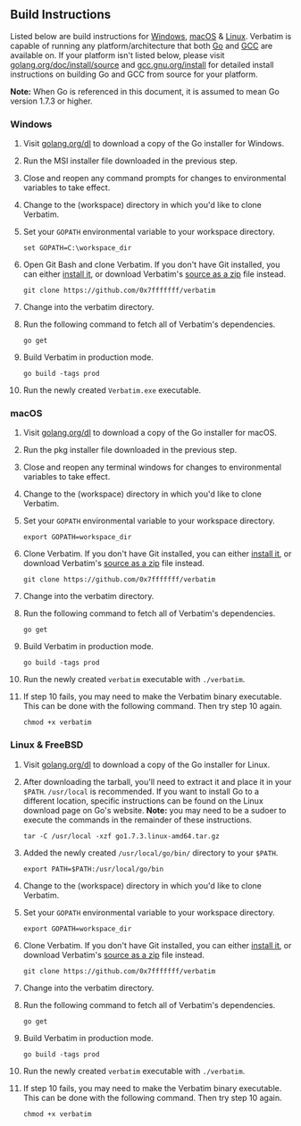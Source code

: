 ## Build Instructions


Listed below are build instructions for [Windows](#windows), [macOS](#macos) & [Linux](#linux). Verbatim is capable of running any platform/architecture that both [Go](https://golang.org) and [GCC](https://gcc.gnu.org) are available on. If your platform isn't listed below, please visit [golang.org/doc/install/source](https://golang.org/doc/install/source) and [gcc.gnu.org/install](https://gcc.gnu.org/install/) for detailed install instructions on building Go and GCC from source for your platform.

**Note:** When Go is referenced in this document, it is assumed to mean Go version 1.7.3 or higher.

### Windows

1. Visit [golang.org/dl](https://golang.org/dl) to download a copy of the Go installer for Windows.
2. Run the MSI installer file downloaded in the previous step.
3. Close and reopen any command prompts for changes to environmental variables to take effect.
4. Change to the (workspace) directory in which you'd like to clone Verbatim.
5. Set your `GOPATH` environmental variable to your workspace directory.

	```batchfile
	set GOPATH=C:\workspace_dir
	```
6. Open Git Bash and clone Verbatim. If you don't have Git installed, you can either [install it](https://git-scm.com/download/), or download Verbatim's [source as a zip](https://github.com/0x7fffffff/verbatim/archive/master.zip) file instead.

	```shell
	git clone https://github.com/0x7fffffff/verbatim
	```

7. Change into the verbatim directory.
8. Run the following command to fetch all of Verbatim's dependencies.

	```shell
	go get
	```

9. Build Verbatim in production mode.

	```shell
	go build -tags prod
	```
10. Run the newly created `Verbatim.exe` executable.


### macOS

1. Visit [golang.org/dl](https://golang.org/dl/) to download a copy of the Go installer for macOS.
2. Run the pkg installer file downloaded in the previous step.
3. Close and reopen any terminal windows for changes to environmental variables to take effect.
4. Change to the (workspace) directory in which you'd like to clone Verbatim.
5. Set your `GOPATH` environmental variable to your workspace directory.
	
	```shell
	export GOPATH=workspace_dir
	```

6. Clone Verbatim. If you don't have Git installed, you can either [install it](https://git-scm.com/download/), or download Verbatim's [source as a zip](https://github.com/0x7fffffff/verbatim/archive/master.zip) file instead.

	```shell
	git clone https://github.com/0x7fffffff/verbatim
	```

7. Change into the verbatim directory.
8. Run the following command to fetch all of Verbatim's dependencies.

	```shell
	go get
	```

9. Build Verbatim in production mode.

	```shell
	go build -tags prod
	```

10. Run the newly created `verbatim` executable with `./verbatim`.
11. If step 10 fails, you may need to make the Verbatim binary executable. This can be done with the following command. Then try step 10 again.

	```shell
	chmod +x verbatim
	```


### Linux & FreeBSD

1. Visit [golang.org/dl](https://golang.org/dl/) to download a copy of the Go installer for Linux.
2. After downloading the tarball, you'll need to extract it and place it in your `$PATH`. `/usr/local` is recommended. If you want to install Go to a different location, specific instructions can be found on the Linux download page on Go's website. **Note:** you may need to be a sudoer to execute the commands in the remainder of these instructions.

	```shell
	tar -C /usr/local -xzf go1.7.3.linux-amd64.tar.gz
	```
3. Added the newly created `/usr/local/go/bin/` directory to your `$PATH`.
	
	```shell
	export PATH=$PATH:/usr/local/go/bin
	```

4. Change to the (workspace) directory in which you'd like to clone Verbatim.
5. Set your `GOPATH` environmental variable to your workspace directory.
	
	```shell
	export GOPATH=workspace_dir
	```

6. Clone Verbatim. If you don't have Git installed, you can either [install it](https://git-scm.com/download/), or download Verbatim's [source as a zip](https://github.com/0x7fffffff/verbatim/archive/master.zip) file instead.

	```shell
	git clone https://github.com/0x7fffffff/verbatim
	```

7. Change into the verbatim directory.
8. Run the following command to fetch all of Verbatim's dependencies.

	```shell
	go get
	```

9. Build Verbatim in production mode.

	```shell
	go build -tags prod
	```

10. Run the newly created `verbatim` executable with `./verbatim`.
11. If step 10 fails, you may need to make the Verbatim binary executable. This can be done with the following command. Then try step 10 again.

	```shell
	chmod +x verbatim
	```
